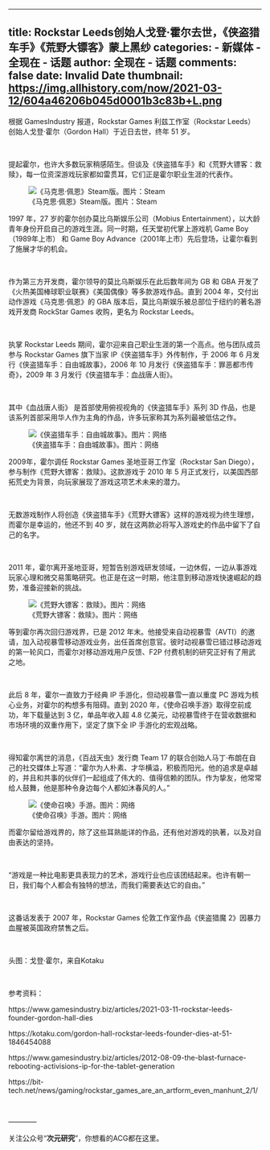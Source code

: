 
---
title: Rockstar Leeds创始人戈登·霍尔去世，《侠盗猎车手》《荒野大镖客》蒙上黑纱
categories: 
    - 新媒体
    - 全现在 - 话题
author: 全现在 - 话题
comments: false
date: Invalid Date
thumbnail: https://img.allhistory.com/now/2021-03-12/604a46206b045d0001b3c83b+L.png
---

<div>   
<p>根据 GamesIndustry 报道，Rockstar Games 利兹工作室（Rockstar Leeds）创始人戈登·霍尔（Gordon Hall）于近日去世，终年 51 岁。</p>

<p> </p>

<p>提起霍尔，也许大多数玩家稍感陌生。但谈及《侠盗猎车手》和《荒野大镖客：救赎》，每一位资深游戏玩家都如雷贯耳，它们正是霍尔职业生涯的代表作。</p>

<figure class="image-box dls-image-block dls-media-image"><img data-id="604a46210b967f53c9034eb3" src="https://img.allhistory.com/now/2021-03-12/604a46206b045d0001b3c83b+L.png" alt="《马克思·佩恩》Steam版。图片：Steam" ; referrerpolicy="no-referrer">
<figcaption class="dls-image-capture">《马克思·佩恩》Steam版。图片：Steam</figcaption>
</figure>

<p>1997 年，27 岁的霍尔创办莫比乌斯娱乐公司（Mobius Entertainment），以大龄青年身份开启自己的游戏生涯。同一时期，任天堂初代掌上游戏机 Game Boy（1989年上市） 和 Game Boy Advance（2001年上市）先后登场，让霍尔看到了施展才华的机会。</p>

<p> </p>

<p>作为第三方开发商，霍尔领导的莫比乌斯娱乐在此后数年间为 GB 和 GBA 开发了《火热美国棒球职业联赛》《美国偶像》等多款游戏作品。直到 2004 年，交付出动作游戏《马克思·佩恩》的 GBA 版本后，莫比乌斯娱乐被总部位于纽约的著名游戏开发商 RockStar Games 收购，更名为 Rockstar Leeds。</p>

<p> </p>

<p>执掌 Rockstar Leeds 期间，霍尔迎来自己职业生涯的第一个高点。他与团队成员参与 Rockstar Games 旗下当家 IP《侠盗猎车手》外传制作，于 2006 年 6 月发行《侠盗猎车手：自由城故事》，2006 年 10 月发行《侠盗猎车手：罪恶都市传奇》，2009 年 3 月发行《侠盗猎车手：血战唐人街》。</p>

<p> </p>

<p>其中《血战唐人街》 是首部使用俯视视角的《侠盗猎车手》系列 3D 作品，也是该系列首部采用华人作为主角的作品，许多玩家称其为系列最被低估之作。</p>

<figure class="image-box dls-image-block dls-media-image"><img data-id="604a45a4e6205f41a5a5a6a1" src="https://img.allhistory.com/now/2021-03-12/604a45a3d7f8a7000175359b+L.png" alt="《侠盗猎车手：自由城故事》。图片：网络" ; referrerpolicy="no-referrer">
<figcaption class="dls-image-capture">《侠盗猎车手：自由城故事》。图片：网络</figcaption>
</figure>

<p>2009年，霍尔调任 Rockstar Games 圣地亚哥工作室（Rockstar San Diego），参与制作《荒野大镖客：救赎》。这款游戏于 2010 年 5 月正式发行，以美国西部拓荒史为背景，向玩家展现了游戏这项艺术未来的潜力。</p>

<p> </p>

<p>无数游戏制作人将创造《侠盗猎车手》《荒野大镖客》这样的游戏视为终生理想，而霍尔是幸运的，他还不到 40 岁，就在这两款必将写入游戏史的作品中留下了自己的名字。</p>

<p> </p>

<p>2011 年，霍尔离开圣地亚哥，短暂告别游戏研发领域，一边休假，一边从事游戏玩家心理和微交易策略研究。也正是在这一时期，他注意到移动游戏快速崛起的趋势，准备迎接新的挑战。</p>

<figure class="image-box dls-image-block dls-media-image"><img data-id="604a469b0b967f53c9034eb4" src="https://img.allhistory.com/now/2021-03-12/604a4699d7f8a7000175359d+L.png" alt="《荒野大镖客：救赎》。图片：网络" ; referrerpolicy="no-referrer">
<figcaption class="dls-image-capture">《荒野大镖客：救赎》。图片：网络</figcaption>
</figure>

<p>等到霍尔再次回归游戏界，已是 2012 年末。他接受来自动视暴雪（AVTI）的邀请，加入动视暴雪移动游戏业务，出任首席创意官。彼时动视暴雪已错过移动游戏的第一轮风口，而霍尔对移动游戏用户反馈、F2P 付费机制的研究正好有了用武之地。</p>

<p> </p>

<p>此后 8 年，霍尔一直致力于经典 IP 手游化，但动视暴雪一直以重度 PC 游戏为核心业务，对霍尔的构想多有阻碍。直到 2020 年，《使命召唤手游》取得空前成功，年下载量达到 3 亿，单品年收入超 4.8 亿美元，动视暴雪终于在营收数据和市场环境的双重作用下，坚定了旗下全 IP 手游化的宏观战略。</p>

<p> </p>

<p>得知霍尔离世的消息，《百战天虫》发行商 Team 17 的联合创始人马丁·布朗在自己的社交媒体上写道：“霍尔为人朴素、才华横溢，积极而阳光。他的追求是卓越的，并且和共事的伙伴们一起组成了伟大的、值得信赖的团队。作为挚友，他常常给人鼓舞，他是那种令身边每个人都如沐春风的人。”</p>

<figure class="image-box dls-image-block dls-media-image"><img data-id="604a46e20b967f53c9034eb5" src="https://img.allhistory.com/now/2021-03-12/604a46e0d7f8a7000175359e+L.png" alt="《使命召唤》手游。图片：网络" ; referrerpolicy="no-referrer">
<figcaption class="dls-image-capture">《使命召唤》手游。图片：网络</figcaption>
</figure>

<p>而霍尔留给游戏界的，除了这些耳熟能详的作品，还有他对游戏的执著，以及对自由表达的坚持。</p>

<p> </p>

<p>“游戏是一种比电影更具表现力的艺术，游戏行业也应该团结起来。也许有朝一日，我们每个人都会有独特的想法，而我们需要表达它的自由。”</p>

<p> </p>

<p>这番话发表于 2007 年，Rockstar Games 伦敦工作室作品《侠盗猎魔 2》因暴力血腥被英国政府禁售之后。</p>

<p> </p>

<p>头图：戈登·霍尔，来自Kotaku</p>

<p> </p>

<p>参考资料：</p>

<p>https://www.gamesindustry.biz/articles/2021-03-11-rockstar-leeds-founder-gordon-hall-dies</p>

<p>https://kotaku.com/gordon-hall-rockstar-leeds-founder-dies-at-51-1846454088</p>

<p>https://www.gamesindustry.biz/articles/2012-08-09-the-blast-furnace-rebooting-activisions-ip-for-the-tablet-generation</p>

<p>https://bit-tech.net/news/gaming/rockstar_games_are_an_artform_even_manhunt_2/1/</p>

<p> </p>

<p>————</p>

<p>关注公众号“<strong>次元研究</strong>”，你想看的ACG都在这里。</p>
  
</div>
            